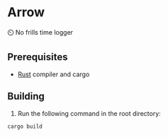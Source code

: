 # Arrow

⏲️  No frills time logger

## Prerequisites

- [Rust](https://www.rust-lang.org/tools/install) compiler and cargo

## Building

1. Run the following command in the root directory: 

```shell
cargo build
```

